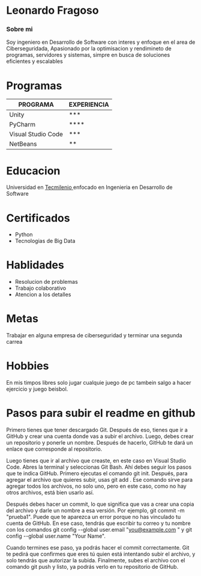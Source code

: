 # Leonardo Fragoso

### Sobre mi
Soy ingeniero en Desarrollo de Software con interes y enfoque en el area de Ciberseguridada, Apasionado por la optimisacion y rendimineto de programas, servidores y sistemas, simpre en busca de soluciones eficientes y escalables 
# Programas 
| PROGRAMA | EXPERIENCIA |
|---------|---------|
|Unity|*** |
|PyCharm |****|
|Visual Studio Code |*** |
|NetBeans|** |
# Educacion
Universidad en [Tecmilenio ](https://www.tecmilenio.mx/es?srsltid=AfmBOoreDtciQLKDehJ1-fW8JFPexFWjiHSjU1v3CiDqfvNKx4L5E_HO$0)enfocado en Ingenieria en Desarrollo de Software

# Certificados 
* Python
* Tecnologias de Big Data
# Hablidades
* Resolucion de problemas
* Trabajo colaborativo 
* Atencion a los detalles

# Metas 
Trabajar en alguna empresa de ciberseguridad y terminar una segunda carrea
# Hobbies
En mis timpos libres solo jugar cualquie juego de pc tambein salgo a hacer ejercicio y juego beisbol.
# Pasos para subir el readme en github
Primero tienes que tener descargado Git. Después de eso, tienes que ir a GitHub y crear una cuenta donde vas a subir el archivo. Luego, debes crear un repositorio y ponerle un nombre. Después de hacerlo, GitHub te dará un enlace que corresponde al repositorio.

Luego tienes que ir al archivo que creaste, en este caso en Visual Studio Code. Abres la terminal y seleccionas Git Bash. Ahí debes seguir los pasos que te indica GitHub. Primero ejecutas el comando git init. Después, para agregar el archivo que quieres subir, usas git add . Ese comando sirve para agregar todos los archivos, no solo uno, pero en este caso, como no hay otros archivos, está bien usarlo así.

Después debes hacer un commit, lo que significa que vas a crear una copia del archivo y darle un nombre a esa versión. Por ejemplo, git commit -m "prueba1". Puede que te aparezca un error porque no has vinculado tu cuenta de GitHub. En ese caso, tendrás que escribir tu correo y tu nombre con los comandos git config --global user.email "you@example.com
" y git config --global user.name "Your Name".

Cuando termines ese paso, ya podrás hacer el commit correctamente. Git te pedirá que confirmes que eres tú quien está intentando subir el archivo, y solo tendrás que autorizar la subida. Finalmente, subes el archivo con el comando git push y listo, ya podrás verlo en tu repositorio de GitHub.
